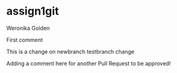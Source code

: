 # assign1git
Weronika Golden






First comment






This is a change on newbranch
testbranch change





Adding a comment here for another Pull Request
to be approved! 


